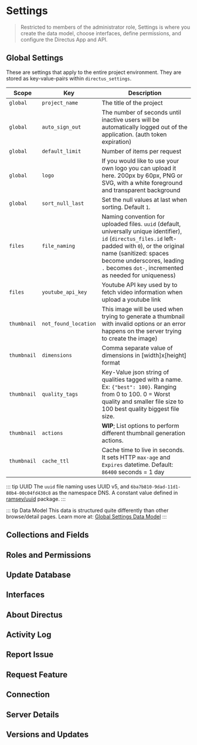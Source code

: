 # Settings

> Restricted to members of the administrator role, Settings is where you create the data model, choose interfaces, define permissions, and configure the Directus App and API.

## Global Settings

These are settings that apply to the entire project environment. They are stored as key-value-pairs within `directus_settings`.

Scope     | Key             | Description
--------- | --------------- | -----------------------------------------------------------------------------
`global`    | `project_name`    | The title of the project
`global`    | `auto_sign_out`   | The number of seconds until inactive users will be automatically logged out of the application. (auth token expiration)
`global`    | `default_limit`   | Number of items per request
`global`    | `logo`            | If you would like to use your own logo you can upload it here. 200px by 60px, PNG or SVG, with a white foreground and transparent background
`global`    | `sort_null_last`  | Set the null values at last when sorting. Default `1`.
`files`     | `file_naming`     | Naming convention for uploaded files. `uuid` (default, universally unique identifier), `id` (`directus_files.id` left-padded with `0`), or the original name (sanitized: spaces become underscores, leading `.` becomes `dot-`, incremented as needed for uniqueness)
`files`     | `youtube_api_key` | Youtube API key used by to fetch video information when upload a youtube link
`thumbnail` | `not_found_location` | This image will be used when trying to generate a thumbnail with invalid options or an error happens on the server trying to create the image) | Returns 404
`thumbnail` | `dimensions`      | Comma separate value of dimensions in [width]x[height] format | 200x200
`thumbnail` | `quality_tags`    | Key-Value json string of qualities tagged with a name. Ex: `{"best": 100}`. Ranging from 0 to 100. 0 = Worst quality and smaller file size to 100 best quality biggest file size. | `{"poor": 25, "good": 50, "better":  75, "best": 100}`
`thumbnail` | `actions`         | **WIP**; List options to perform different thumbnail generation actions. | `contain` and `crop`
`thumbnail` | `cache_ttl`       | Cache time to live in seconds. It sets HTTP `max-age` and `Expires` datetime. Default: `86400` seconds = 1 day

::: tip UUID
The `uuid` file naming uses UUID v5, and `6ba7b810-9dad-11d1-80b4-00c04fd430c8` as the namespace DNS. A constant value defined in [ramsey/uuid](https://github.com/ramsey/uuid/blob/5cadea8447ea1734b66e402aeb1a1739957d59f6/src/Uuid.php#L44) package.
:::

::: tip Data Model
This data is structured quite differently than other browse/detail pages. Learn more at: [Global Settings Data Model](/advanced/app/global-settings-data-model.md)
:::

## Collections and Fields

## Roles and Permissions

## Update Database

## Interfaces

## About Directus

## Activity Log

## Report Issue

## Request Feature

## Connection

## Server Details

## Versions and Updates